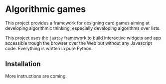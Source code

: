 # Algorithmic games

This project provides a framework for designing card games aiming at developing
algorithmic thinking, especially developing algorithms over lists.

This project uses the `justpy` framework to build interactive widgets and app
accessible trough the browser over the Web but without any Javascript code.
Everything is written in pure Python.

## Installation

More instructions are coming.